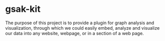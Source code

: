 # gsak-kit
The purpose of this project is to provide a plugin for graph analysis and visualization, through which we could easily embed, analyze and visualize our data into any website, webpage, or in a section of a web page.
